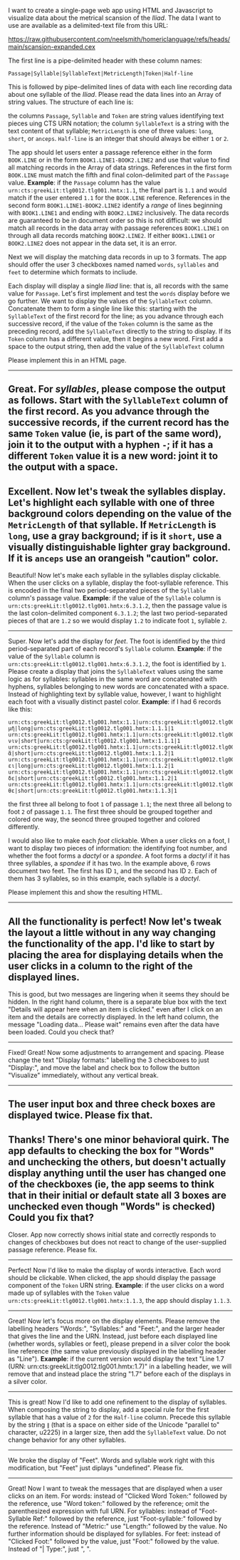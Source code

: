 I want to create a single-page web app using HTML and Javascript to visualize data about the metrical scansion of the *Iliad*. The data I want to use are available as a delimited-text file from this URL:

https://raw.githubusercontent.com/neelsmith/homericlanguage/refs/heads/main/scansion-expanded.cex


The first line is a pipe-delimited header with these column names:

`Passage|Syllable|SyllableText|MetricLength|Token|Half-line`

This is followed by pipe-delimited lines of data with each line recording data about one syllable of the *Iliad*. Please read the data lines into an Array of string values. The structure of each line is:

the columns `Passage`, `Syllable` and `Token` are string values identifying text pieces uing CTS URN notation; the column `SyllableText` is a string with the text content of that syllable; `MetricLength` is one of three values: `long`, `short`, or `anceps`. `Half-line` is an integer that should always be either `1` or `2`.

The app should let users enter a passage reference either in the form `BOOK.LINE` or in the form `BOOK1.LINE1-BOOK2.LINE2` and use that value to find all matching records in the Array of data strings. References in the first form `BOOK.LINE` must match the fifth and final colon-delimited part of the `Passage` value. **Example**: if the `Passage` column has the value `urn:cts:greekLit:tlg0012.tlg001.hmtx:1.1`, the final part is `1.1` and would match if the user entered `1.1` for the `BOOK.LINE` reference. References in the second form `BOOK1.LINE1-BOOK2.LINE2` identify a *range* of lines beginning with `BOOK1.LINE1` and ending with `BOOK2.LINE2` inclusively. The data records are guaranteed to be in document order so this is not difficult: we should match all records in the data array with passage references `BOOK1.LINE1` on through all data records matching `BOOK2.LINE2`. If either `BOOK1.LINE1` or `BOOK2.LINE2` does not appear in the data set, it is an error.

Next we will display the matching data records in up to 3 formats. The app should offer the user 3 checkboxes named named `words`, `syllables` and `feet` to determine which formats to incliude.

Each display will display a single *Iliad* line: that is, all records with the same value for `Passage`. Let's first implement and test the `words` display before we go further. We want to display the values of the `SyllableText` column. Concatenate them to form a single line like this: starting with the `SyllableText` of the first record for the line; as you advance through each successive record, if the value of the `Token` column is the same as the preceding record, add the `SyllableText` directly to the string to display. If its `Token` column has a different value, then it begins a new word. First add a space to the output string, then add the value of the `SyllableText` column


Please implement this in an HTML page.

---

Great. For *syllables*, please compose the output as follows. Start with the `SyllableText` column of the first record. As you advance through the successive records, if the current record has the same `Token` value (ie, is part of the same word), join it to the output with a hyphen `-`; if it has a different `Token` value it is a new word: joint it to the output with a space. 
---

Excellent. Now let's tweak the syllables display. Let's highlight each syllable with one of three background colors depending on the value of the `MetricLength` of that syllable. If `MetricLength` is `long`, use a gray background; if is it `short`, use a visually distinguishable lighter gray background. If it is `anceps` use an orangeish "caution" color.
---
Beautiful! Now let's make each syllable in the syllables display clickable. When the user clicks on a syllable, display the foot-syllable reference. This is encoded in the final two period-separated pieces of the `Syllable` column's passage value. **Example**: if the value of the `Syllable` column is `urn:cts:greekLit:tlg0012.tlg001.hmtx:6.3.1.2`, then the passage value is the last colon-delimited component `6.3.1.2`; the last two period-separated pieces of that are `1.2` so we would display `1.2` to indicate foot `1`, syllable `2`.

---

Super. Now let's add the display for *feet*. The foot is identified by the third period-separated part of each record's `Syllable` column.  **Example**: if the value of the `Syllable` column is `urn:cts:greekLit:tlg0012.tlg001.hmtx:6.3.1.2`, the foot is identified by `1`. Please create a display that joins the `SyllableText` values using the same logic as for syllables: syllables in the same word are concatenated with hyphens, syllables belonging to new words are concatenated with a space. Instead of highlighting text by syllable value, however, I want to highlight each foot with a visually distinct pastel color. **Example**: if I had 6 records like this:

```
urn:cts:greekLit:tlg0012.tlg001.hmtx:1.1|urn:cts:greekLit:tlg0012.tlg001.hmtx:1.1.1.1|μῆ|long|urn:cts:greekLit:tlg0012.tlg001.hmtx:1.1.1|1
urn:cts:greekLit:tlg0012.tlg001.hmtx:1.1|urn:cts:greekLit:tlg0012.tlg001.hmtx:1.1.1.2|νιν|short|urn:cts:greekLit:tlg0012.tlg001.hmtx:1.1.1|1
urn:cts:greekLit:tlg0012.tlg001.hmtx:1.1|urn:cts:greekLit:tlg0012.tlg001.hmtx:1.1.1.3|ἄ|short|urn:cts:greekLit:tlg0012.tlg001.hmtx:1.1.2|1
urn:cts:greekLit:tlg0012.tlg001.hmtx:1.1|urn:cts:greekLit:tlg0012.tlg001.hmtx:1.1.2.1|ει|long|urn:cts:greekLit:tlg0012.tlg001.hmtx:1.1.2|1
urn:cts:greekLit:tlg0012.tlg001.hmtx:1.1|urn:cts:greekLit:tlg0012.tlg001.hmtx:1.1.2.2|δε|short|urn:cts:greekLit:tlg0012.tlg001.hmtx:1.1.2|1
urn:cts:greekLit:tlg0012.tlg001.hmtx:1.1|urn:cts:greekLit:tlg0012.tlg001.hmtx:1.1.2.3|θε|short|urn:cts:greekLit:tlg0012.tlg001.hmtx:1.1.3|1
```

the first three all belong to foot `1` of passage `1.1`; the next three all belong to foot `2` of passage `1.1`. The first three should be grouped together and colored one way, the seoncd three grouped together and colored differently.

I would also like to make each *foot* clickable. When a user clicks on a foot, I want to display two pieces of information: the identifying foot number, and whether the foot forms a *dactyl*  or a *spondee*. A foot forms a *dactyl* if it has three syllables, a *spondee* if it has two. In the example above, 6 rows document two feet. The first has ID `1`, and the second has ID `2`. Each of them has 3 syllables, so in this example, each syllable is a *dactyl*.

Please implement this and show the resulting HTML.

---

All the functionality is perfect! Now let's tweak the layout a little without in any way changing the functionality of the app. I'd like to start by placing the area for displaying details when the user clicks in a column to the right of the displayed lines. 
---
This is good, but two messages are lingering when it seems they should be hidden. In the right hand column, there is a separate blue box with the text "Details will appear here when an item is clicked." even after I click on an item and the details are correctly displayed. In the left hand column, the message "Loading data... Please wait" remains even after the data have been loaded. Could you check that?

---

Fixed! Great! Now some adjustments to arrangement and spacing. Please change the text "Display formats:"  labelling the 3 checkboxes to just "Display:", and move the label and check box to follow the button "Visualize" immediately, without any vertical break.

---
The user input box and three check boxes are displayed twice. Please fix that.
---

Thanks! There's one minor behavioral quirk. The app defaults to checking the box for "Words" and unchecking the others, but doesn't actually display anything until the user has changed one of the checkboxes (ie, the app seems to think that in their initial or default state all 3 boxes are unchecked even though "Words" is checked) Could you fix that?
---
Closer. App now correctly shows initial state and correctly responds to changes of checkboxes but does not react to change of the user-supplied passage reference. Please fix.

---

Perfect! Now I'd like to make the display of words interactive. Each word should be clickable.  When clicked, the app should display the passage component of the `Token` URN string. **Example**: if the user clicks on a word made up of syllables with the `Token` value `urn:cts:greekLit:tlg0012.tlg001.hmtx:1.1.3`, the app should display `1.1.3`.

---


Great! Now let's focus more on the display elements. Please remove the labelling headers "Words:", "Syllables:" and "Feet:", and the larger header that gives the line and the URN. Instead, just before each displayed line (whether words, syllables or feet), please prepend in a silver color the book line reference (the same value previously displayed in the labelling header as "Line"). **Example**: if the current version would display the text "Line 1.7 (URN: urn:cts:greekLit:tlg0012.tlg001.hmtx:1.7)" in a labelling header, we will remove that and instead place the string "1.7" before each of the displays in a silver color.

---


This is great! Now I'd  like to add one refinement to the display of syllables. When composing the string to display, add a special rule for the first syllable that has a value of `2` for the `Half-line` column. Precede this syllable by the string ` ∥ ` (that is a space on either side of the Unicode "parallel to" character, u2225) in a larger size, then add the `SyllableText` value. Do not change behavior for any other syllables.

---


We broke the display of "Feet". Words and syllable work right with this modification, but "Feet" just diplays "undefined". Please fix.

---


Great! Now I want to tweak the messages that are displayed when a user clicks on an item.
For words: instead of "Clicked Word Token:" followed by the reference, use "Word token:" followed by the reference; omit the parenthesized expression with full URN.
For syllables: instead of "Foot-Syllable Ref:" followed by the reference, just "Foot-syllable:" followed by the reference. Instead of "Metric:" use "Length:" followed by the value. No further information should be displayed for syllables.
For feet: instead of "Clicked Foot:" followed by the value, just "Foot:" followed by the value. Instead of "| Type:", just ", ".

 